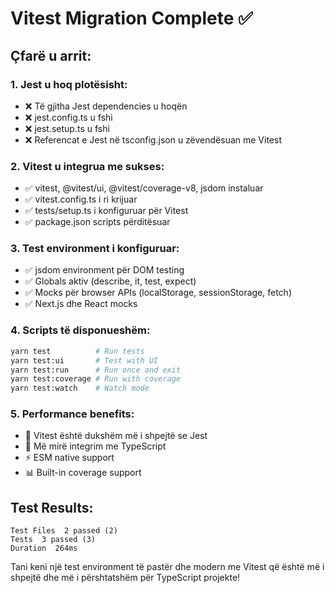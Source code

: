 # Vitest Migration Complete ✅

## Çfarë u arrit:

### 1. Jest u hoq plotësisht:
- ❌ Të gjitha Jest dependencies u hoqën
- ❌ jest.config.ts u fshi 
- ❌ jest.setup.ts u fshi
- ❌ Referencat e Jest në tsconfig.json u zëvendësuan me Vitest

### 2. Vitest u integrua me sukses:
- ✅ vitest, @vitest/ui, @vitest/coverage-v8, jsdom instaluar
- ✅ vitest.config.ts i ri krijuar
- ✅ tests/setup.ts i konfiguruar për Vitest
- ✅ package.json scripts përditësuar

### 3. Test environment i konfiguruar:
- ✅ jsdom environment për DOM testing
- ✅ Globals aktiv (describe, it, test, expect)
- ✅ Mocks për browser APIs (localStorage, sessionStorage, fetch)
- ✅ Next.js dhe React mocks

### 4. Scripts të disponueshëm:
```bash
yarn test          # Run tests
yarn test:ui       # Test with UI
yarn test:run      # Run once and exit  
yarn test:coverage # Run with coverage
yarn test:watch    # Watch mode
```

### 5. Performance benefits:
- 🚀 Vitest është dukshëm më i shpejtë se Jest
- 🔧 Më mirë integrim me TypeScript
- ⚡ ESM native support
- 📊 Built-in coverage support

## Test Results:
```
Test Files  2 passed (2)
Tests  3 passed (3)
Duration  264ms
```

Tani keni një test environment të pastër dhe modern me Vitest që është më i shpejtë dhe më i përshtatshëm për TypeScript projekte!
